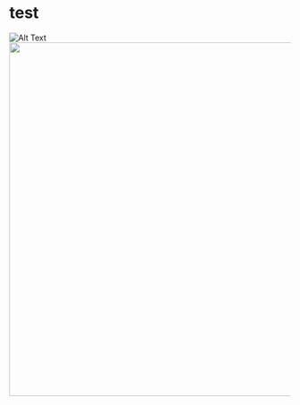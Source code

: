 # test
![Alt Text](https://media.giphy.com/media/hHBOOinp8BzM9gjwZB/giphy.gif)
<img src="https://media.giphy.com/media/hHBOOinp8BzM9gjwZB/giphy.gif" width="1101" height="633" />

